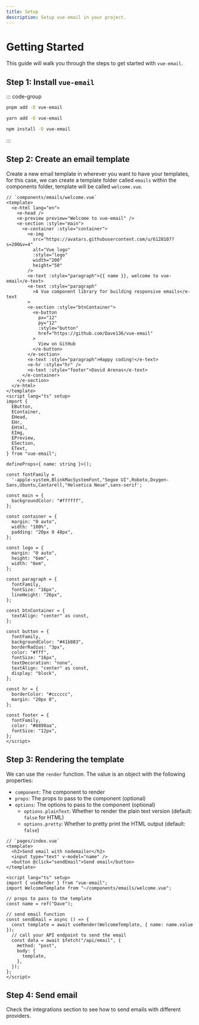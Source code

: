 ```yaml
---
title: Setup
description: Setup vue-email in your project.
---
```


# Getting Started

This guide will walk you through the steps to get started with `vue-email`.

## Step 1: Install `vue-email`

::: code-group

```bash [pnpm]
pnpm add -D vue-email
```

```bash [yarn]
yarn add -D vue-email
```

```bash [npm]
npm install -D vue-email
```

:::

## Step 2: Create an email template

Create a new email template in wherever you want to have your templates, for this case, we can create a template folder called `emails` within the components folder, template will be called `welcome.vue`.

```vue
// `components/emails/welcome.vue`
<template>
  <e-html lang="en">
    <e-head />
    <e-preview preview="Welcome to vue-email" />
    <e-section :style="main">
      <e-container :style="container">
        <e-img
          src="https://avatars.githubusercontent.com/u/6128107?s=200&v=4"
          alt="Vue logo"
          :style="logo"
          width="200"
          height="50"
        />
        <e-text :style="paragraph">{{ name }}, welcome to vue-email</e-text>
        <e-text :style="paragraph"
          >A Vue component library for building responsive emails</e-text
        >
        <e-section :style="btnContainer">
          <e-button
            px="12"
            py="12"
            :style="button"
            href="https://github.com/Dave136/vue-email"
          >
            View on GitHub
          </e-button>
        </e-section>
        <e-text :style="paragraph">Happy coding!</e-text>
        <e-hr :style="hr" />
        <e-text :style="footer">David Arenas</e-text>
      </e-container>
    </e-section>
  </e-html>
</template>
<script lang="ts" setup>
import {
  EButton,
  EContainer,
  EHead,
  EHr,
  EHtml,
  EImg,
  EPreview,
  ESection,
  EText,
} from "vue-email";

defineProps<{ name: string }>();

const fontFamily =
  '-apple-system,BlinkMacSystemFont,"Segoe UI",Roboto,Oxygen-Sans,Ubuntu,Cantarell,"Helvetica Neue",sans-serif';

const main = {
  backgroundColor: "#ffffff",
};

const container = {
  margin: "0 auto",
  width: "100%",
  padding: "20px 0 48px",
};

const logo = {
  margin: "0 auto",
  height: "6em",
  width: "6em",
};

const paragraph = {
  fontFamily,
  fontSize: "16px",
  lineHeight: "26px",
};

const btnContainer = {
  textAlign: "center" as const,
};

const button = {
  fontFamily,
  backgroundColor: "#41b883",
  borderRadius: "3px",
  color: "#fff",
  fontSize: "16px",
  textDecoration: "none",
  textAlign: "center" as const,
  display: "block",
};

const hr = {
  borderColor: "#cccccc",
  margin: "20px 0",
};

const footer = {
  fontFamily,
  color: "#8898aa",
  fontSize: "12px",
};
</script>
```

## Step 3: Rendering the template

We can use the `render` function. The value is an object with the following properties:

- `component`: The component to render
- `props`: The props to pass to the component (optional)
- `options`: The options to pass to the component (optional)
  - `options.plainText`: Whether to render the plain text version (default: `false` for HTML)
  - `options.pretty`: Whether to pretty print the HTML output (default: `false`)

```vue
// `pages/index.vue`
<template>
  <h2>Send email with nodemailer</h2>
  <input type="text" v-model="name" />
  <button @click="sendEmail">Send email</button>
</template>

<script lang="ts" setup>
import { useRender } from "vue-email";
import WelcomeTemplate from "~/components/emails/welcome.vue";

// props to pass to the template
const name = ref("Dave");

// send email function
const sendEmail = async () => {
  const template = await useRender(WelcomeTemplate, { name: name.value });
  // call your API endpoint to send the email
  const data = await $fetch("/api/email", {
    method: "post",
    body: {
      template,
    },
  });
};
</script>
```

## Step 4: Send email

Check the integrations section to see how to send emails with different providers.

